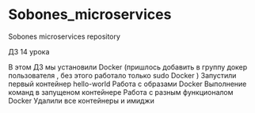 # Sobones_microservices
Sobones microservices repository

ДЗ 14 урока

В этом ДЗ мы установили Docker (пришлось добавить в группу докер пользователя , без этого работало только sudo Docker )
Запустили первый контейнер  hello-world
Работа с образами Docker
Выполнение команд в запущеном контейнере
Работа с разным функционалом Docker
Удалили все контейнеры и имиджи
